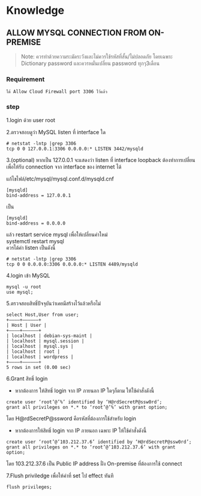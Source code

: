 # Knowledge

## ALLOW MYSQL CONNECTION FROM ON-PREMISE

> Note: ควรทำด้วยความระมัดระวังและไม่ควรใช้รหัสที่สั้น/ไม่ปลอดภัย โดยเฉพาะ Dictionary password และควรหมั่นเปลี่ยน password ทุกๆ3เดือน

### Requirement
    ได้ Allow Cloud Firewall port 3306 ไว้แล้ว

### step
1.login ด้วย user root

2.ตรวจสอบดูว่า MySQL listen ที่ interface ใด
```
# netstat -lntp |grep 3306
tcp 0 0 127.0.0.1:3306 0.0.0.0:* LISTEN 3442/mysqld
```
3.(optional) หากเป็น 127.0.0.1 จะแสดงว่า listen ที่ interface loopback ต้องทำการเปลี่ยนเพื่อให้รับ connection จาก interface ของ internet ได้

แก้ไขไฟล์/etc/mysql/mysql.conf.d/mysqld.cnf
```
[mysqld]
bind-address = 127.0.0.1
```
เป็น
```
[mysqld]
bind-address = 0.0.0.0
```

แล้ว restart service mysql เพื่อให้เปลี่ยนค่าใหม่   
systemctl restart mysql   
ควรได้ค่า listen เป็นดังนี้
```
# netstat -lntp |grep 3306
tcp 0 0 0.0.0.0:3306 0.0.0.0:* LISTEN 4489/mysqld
```

4.login เข้า MySQL
```
mysql -u root
use mysql;
```

5.ตรวจสอบสิทธิ์ปัจจุบันว่าเคยมีสร้างไว้แล้วหรือไม่
```
select Host,User from user;
+———–+——————+
| Host | User |
+———–+——————+
| localhost | debian-sys-maint |
| localhost | mysql.session |
| localhost | mysql.sys |
| localhost | root |
| localhost | wordpress |
+———–+——————+
5 rows in set (0.00 sec)
```

6.Grant สิทธิ์ login

  * หากต้องการ ให้สิทธิ์ login จาก IP ภายนอก IP ใดๆก็ตาม ให้ใช้คำสั่งดังนี้
```
create user ‘root’@’%’ identified by ‘H@rdSecretP@ssw0rd’;
grant all privileges on *.* to ‘root’@’%’ with grant option;
```
โดย H@rdSecretP@ssword คือรหัสที่ต้องการใช้สำหรับ login

   * หากต้องการให้สิทธิ์ login จาก IP ภายนอก เฉพาะ IP ให้ใช้คำสั่งดังนี้
```
create user ‘root’@’103.212.37.6’ identified by ‘H@rdSecretP@ssw0rd’;
grant all privileges on *.* to ‘root’@’103.212.37.6’ with grant option;
```

โดย 103.212.37.6 เป็น Public IP address ฝั่ง On-premise ที่ต้องการใช้ connect

7.Flush priviledge เพื่อให้ค่าที่ set ไป effect ทันที
```
flush privileges;
```
